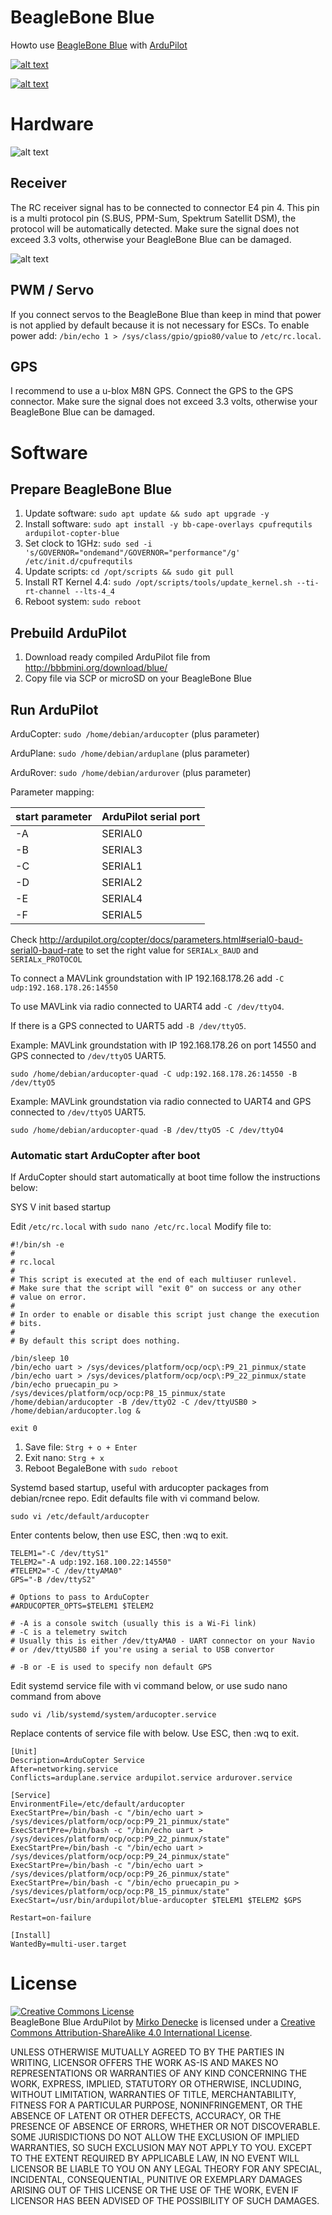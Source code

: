 # BeagleBone Blue
Howto use [BeagleBone Blue](https://github.com/jadonk/beaglebone-blue) with [ArduPilot](https://github.com/ArduPilot/ardupilot)

[![alt text](https://img.youtube.com/vi/v2xWtlyYrtE/0.jpg)](https://youtu.be/v2xWtlyYrtE)

[![alt text](https://img.youtube.com/vi/8bVc9X869pw/0.jpg)](https://youtu.be/8bVc9X869pw)

# Hardware

![alt text](https://github.com/jadonk/beaglebone-blue/blob/master/docs/BeagleBone_Blue_balloons.png "BeagleBone Blue")

## Receiver
The RC receiver signal has to be connected to connector E4 pin 4. This pin is a multi protocol pin (S.BUS, PPM-Sum, Spektrum Satellit DSM), the protocol will be automatically detected. Make sure the signal does not exceed 3.3 volts, otherwise your BeagleBone Blue can be damaged.

![alt text](image/bbbluerx.jpg "BeagleBone Blue E4 pin 4")

## PWM / Servo
If you connect servos to the BeagleBone Blue than keep in mind that power is not applied by default because it is not necessary for ESCs. To enable power add: `/bin/echo 1 > /sys/class/gpio/gpio80/value` to `/etc/rc.local`.

## GPS
I recommend to use a u-blox M8N GPS. Connect the GPS to the GPS connector. Make sure the signal does not exceed 3.3 volts, otherwise your BeagleBone Blue can be damaged.

# Software

## Prepare BeagleBone Blue
1. Update software: `sudo apt update && sudo apt upgrade -y`
2. Install software: `sudo apt install -y bb-cape-overlays cpufrequtils ardupilot-copter-blue`
3. Set clock to 1GHz: `sudo sed -i 's/GOVERNOR="ondemand"/GOVERNOR="performance"/g' /etc/init.d/cpufrequtils`
4. Update scripts: `cd /opt/scripts && sudo git pull`
5. Install RT Kernel 4.4: `sudo /opt/scripts/tools/update_kernel.sh --ti-rt-channel --lts-4_4`
6. Reboot system: `sudo reboot`

## Prebuild ArduPilot 
1. Download ready compiled ArduPilot file from http://bbbmini.org/download/blue/
2. Copy file via SCP or microSD on your BeagleBone Blue

## Run ArduPilot

ArduCopter:
`sudo /home/debian/arducopter` (plus parameter) 

ArduPlane:
`sudo /home/debian/arduplane` (plus parameter) 

ArduRover:
`sudo /home/debian/ardurover` (plus parameter) 

Parameter mapping:

start parameter | ArduPilot serial port 
------------ | -------------
-A | SERIAL0
-B | SERIAL3
-C | SERIAL1
-D | SERIAL2
-E | SERIAL4
-F | SERIAL5

Check http://ardupilot.org/copter/docs/parameters.html#serial0-baud-serial0-baud-rate to set the right value for `SERIALx_BAUD` and `SERIALx_PROTOCOL`

To connect a MAVLink groundstation with IP 192.168.178.26 add `-C udp:192.168.178.26:14550`

To use MAVLink via radio connected to UART4 add `-C /dev/ttyO4`. 

If there is a GPS connected to UART5 add `-B /dev/ttyO5`. 

Example: MAVLink groundstation with IP 192.168.178.26 on port 14550 and GPS connected to `/dev/ttyO5` UART5.

`sudo /home/debian/arducopter-quad -C udp:192.168.178.26:14550 -B /dev/ttyO5`

Example: MAVLink groundstation via radio connected to UART4 and GPS connected to `/dev/ttyO5` UART5.

`sudo /home/debian/arducopter-quad -B /dev/ttyO5 -C /dev/ttyO4`

### Automatic start ArduCopter after boot

If ArduCopter should start automatically at boot time follow the instructions below:

SYS V init based startup

Edit `/etc/rc.local` with `sudo nano /etc/rc.local`
Modify file to:
```
#!/bin/sh -e
#
# rc.local
#
# This script is executed at the end of each multiuser runlevel.
# Make sure that the script will "exit 0" on success or any other
# value on error.
#
# In order to enable or disable this script just change the execution
# bits.
#
# By default this script does nothing.

/bin/sleep 10
/bin/echo uart > /sys/devices/platform/ocp/ocp\:P9_21_pinmux/state
/bin/echo uart > /sys/devices/platform/ocp/ocp\:P9_22_pinmux/state
/bin/echo pruecapin_pu > /sys/devices/platform/ocp/ocp:P8_15_pinmux/state
/home/debian/arducopter -B /dev/ttyO2 -C /dev/ttyUSB0 > /home/debian/arducopter.log &

exit 0
```

1. Save file: `Strg + o + Enter`
2. Exit nano: `Strg + x`
3. Reboot BegaleBone with `sudo reboot`

Systemd based startup, useful with arducopter packages from debian/rcnee repo.
Edit defaults file with vi command below.

```
sudo vi /etc/default/arducopter
```

Enter contents below, then use ESC, then :wq to exit.

```
TELEM1="-C /dev/ttyS1"
TELEM2="-A udp:192.168.100.22:14550"
#TELEM2="-C /dev/ttyAMA0"
GPS="-B /dev/ttyS2"

# Options to pass to ArduCopter
#ARDUCOPTER_OPTS=$TELEM1 $TELEM2

# -A is a console switch (usually this is a Wi-Fi link)
# -C is a telemetry switch
# Usually this is either /dev/ttyAMA0 - UART connector on your Navio
# or /dev/ttyUSB0 if you're using a serial to USB convertor

# -B or -E is used to specify non default GPS
```

Edit systemd service file with vi command below, or use sudo nano command from above

```
sudo vi /lib/systemd/system/arducopter.service
```

Replace contents of service file with below. Use ESC, then :wq to exit.

```
[Unit]
Description=ArduCopter Service
After=networking.service
Conflicts=arduplane.service ardupilot.service ardurover.service

[Service]
EnvironmentFile=/etc/default/arducopter
ExecStartPre=/bin/bash -c "/bin/echo uart > /sys/devices/platform/ocp/ocp:P9_21_pinmux/state"
ExecStartPre=/bin/bash -c "/bin/echo uart > /sys/devices/platform/ocp/ocp:P9_22_pinmux/state"
ExecStartPre=/bin/bash -c "/bin/echo uart > /sys/devices/platform/ocp/ocp:P9_24_pinmux/state"
ExecStartPre=/bin/bash -c "/bin/echo uart > /sys/devices/platform/ocp/ocp:P9_26_pinmux/state"
ExecStartPre=/bin/bash -c "/bin/echo pruecapin_pu > /sys/devices/platform/ocp/ocp:P8_15_pinmux/state"
ExecStart=/usr/bin/ardupilot/blue-arducopter $TELEM1 $TELEM2 $GPS

Restart=on-failure

[Install]
WantedBy=multi-user.target
```

# License

<a rel="license" href="http://creativecommons.org/licenses/by-sa/4.0/"><img alt="Creative Commons License" style="border-width:0" src="https://i.creativecommons.org/l/by-sa/4.0/88x31.png" /></a><br /><span xmlns:dct="http://purl.org/dc/terms/" property="dct:title">BeagleBone Blue ArduPilot</span> by <a xmlns:cc="http://creativecommons.org/ns#" href="https://github.com/mirkix" property="cc:attributionName" rel="cc:attributionURL">Mirko Denecke</a> is licensed under a <a rel="license" href="http://creativecommons.org/licenses/by-sa/4.0/">Creative Commons Attribution-ShareAlike 4.0 International License</a>.

UNLESS OTHERWISE MUTUALLY AGREED TO BY THE PARTIES IN WRITING, LICENSOR OFFERS THE WORK AS-IS AND MAKES NO REPRESENTATIONS OR WARRANTIES OF ANY KIND CONCERNING THE WORK, EXPRESS, IMPLIED, STATUTORY OR OTHERWISE, INCLUDING, WITHOUT LIMITATION, WARRANTIES OF TITLE, MERCHANTABILITY, FITNESS FOR A PARTICULAR PURPOSE, NONINFRINGEMENT, OR THE ABSENCE OF LATENT OR OTHER DEFECTS, ACCURACY, OR THE PRESENCE OF ABSENCE OF ERRORS, WHETHER OR NOT DISCOVERABLE. SOME JURISDICTIONS DO NOT ALLOW THE EXCLUSION OF IMPLIED WARRANTIES, SO SUCH EXCLUSION MAY NOT APPLY TO YOU. EXCEPT TO THE EXTENT REQUIRED BY APPLICABLE LAW, IN NO EVENT WILL LICENSOR BE LIABLE TO YOU ON ANY LEGAL THEORY FOR ANY SPECIAL, INCIDENTAL, CONSEQUENTIAL, PUNITIVE OR EXEMPLARY DAMAGES ARISING OUT OF THIS LICENSE OR THE USE OF THE WORK, EVEN IF LICENSOR HAS BEEN ADVISED OF THE POSSIBILITY OF SUCH DAMAGES.
